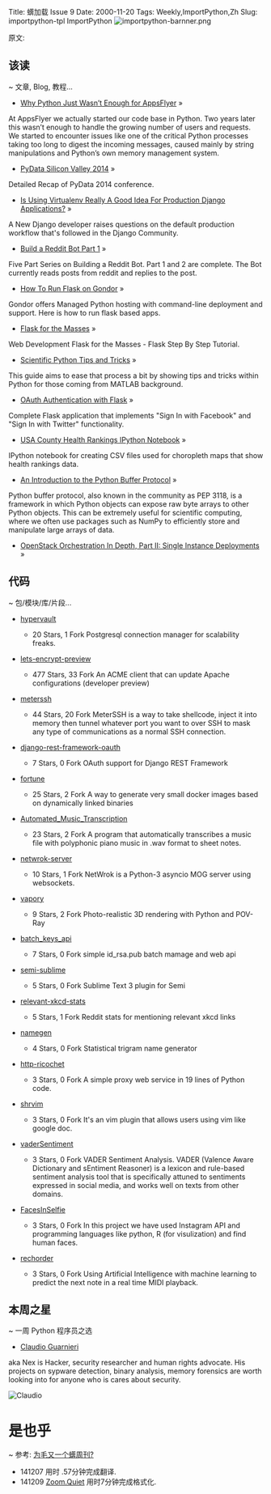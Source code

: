 Title: 蠎加载 Issue 9
Date: 2000-11-20
Tags: Weekly,ImportPython,Zh 
Slug: importpython-tpl
ImportPython
![importpython-barnner.png](http://zoomq.qiniudn.com/ZQCollection/snap/importpython-barnner.png?imageView2/2/h/80)


原文: [](http://importpython.com/static/files/issue9.html)


## 该读
~ 文章, Blog, 教程...

- [Why Python Just Wasn’t Enough for AppsFlyer](http://www.takipiblog.com/clojure-at-scale-why-python-just-wasnt-enough-for-appsflyer/) »

At AppsFlyer we actually started our code base in Python. Two years later this wasn’t enough to handle the growing number of users and requests. We started to encounter issues like one of the critical Python processes taking too long to digest the incoming messages, caused mainly by string manipulations and Python’s own memory management system.

- [PyData Silicon Valley 2014](http://bugra.github.io/work/notes/2014-05-12/pydata-silicon-valley-2014/) »

Detailed Recap of PyData 2014 conference.

- [Is Using Virtualenv Really A Good Idea For Production Django Applications?](http://www.tompurl.com/2014/11/19/is-using-virtualenv-really-a-good-idea-for-production-django-applications/) »

A New Django developer raises questions on the default production workflow that's followed in the Django Community.

- [Build a Reddit Bot Part 1](http://pythonforengineers.com/build-a-reddit-bot-part-1/) »

Five Part Series on Building a Reddit Bot. Part 1 and 2 are complete. The Bot currently reads posts from reddit and replies to the post.

- [How To Run Flask on Gondor](http://gondor.io/blog/2014/11/17/how-run-flask-gondor/) »

Gondor offers Managed Python hosting with command-line deployment and support. Here is how to run flask based apps.

- [Flask for the Masses](http://feedproxy.google.com/~r/Pythonmeme/~3/OcGBkVvDis0/) »

Web Development Flask for the Masses - Flask Step By Step Tutorial.

- [Scientific Python Tips and Tricks](http://scottsievert.github.io/blog/2014/05/14/Scientific-Python-tips-and-tricks/)  »

This guide aims to ease that process a bit by showing tips and tricks within Python for those coming from MATLAB background.

- [OAuth Authentication with Flask](http://blog.miguelgrinberg.com/post/oauth-authentication-with-flask) »

Complete Flask application that implements "Sign In with Facebook" and "Sign In with Twitter" functionality.

- [USA County Health Rankings IPython Notebook](http://maps.ramiro.org/notebook/usa/county-health-rankings/) »

IPython notebook for creating CSV files used for choropleth maps that show health rankings data.

- [An Introduction to the Python Buffer Protocol](https://jakevdp.github.io/blog/2014/05/05/introduction-to-the-python-buffer-protocol/)  »

Python buffer protocol, also known in the community as PEP 3118, is a framework in which Python objects can expose raw byte arrays to other Python objects. This can be extremely useful for scientific computing, where we often use packages such as NumPy to efficiently store and manipulate large arrays of data.

- [OpenStack Orchestration In Depth, Part II: Single Instance Deployments](http://developer.rackspace.com/blog/openstack-orchestration-in-depth-part-2-single-instance-deployments) »


## 代码
~ 包/模块/库/片段...

- [hypervault](https://github.com/tetsuo/hypervault)
    - 20 Stars, 1 Fork
Postgresql connection manager for scalability freaks.

- [lets-encrypt-preview](https://github.com/letsencrypt/lets-encrypt-preview)
    - 477 Stars, 33 Fork
An ACME client that can update Apache configurations (developer preview)

- [meterssh](https://github.com/trustedsec/meterssh)
    - 44 Stars, 20 Fork
MeterSSH is a way to take shellcode, inject it into memory then tunnel whatever port you want to over SSH to mask any type of communications as a normal SSH connection.

- [django-rest-framework-oauth](https://github.com/jpadilla/django-rest-framework-oauth)
    - 7 Stars, 0 Fork
OAuth support for Django REST Framework

- [fortune](https://github.com/PerArneng/fortune)
    - 25 Stars, 2 Fork
A way to generate very small docker images based on dynamically linked binaries

- [Automated_Music_Transcription](https://github.com/Agerrr/Automated_Music_Transcription)
    - 23 Stars, 2 Fork
A program that automatically transcribes a music file with polyphonic piano music in .wav format to sheet notes.

- [netwrok-server](https://github.com/DifferentMethods/netwrok-server)
    - 10 Stars, 1 Fork
NetWrok is a Python-3 asyncio MOG server using websockets.

- [vapory](https://github.com/Zulko/vapory)
    - 9 Stars, 2 Fork
Photo-realistic 3D rendering with Python and POV-Ray

- [batch_keys_api](https://github.com/rfyiamcool/batch_keys_api)
    - 7 Stars, 0 Fork
simple id_rsa.pub batch mamage and web api

- [semi-sublime](https://github.com/yyx990803/semi-sublime)
    - 5 Stars, 0 Fork
Sublime Text 3 plugin for Semi

- [relevant-xkcd-stats](https://github.com/Uncleleech/relevant-xkcd-stats)
    - 5 Stars, 1 Fork
Reddit stats for mentioning relevant xkcd links

- [namegen](https://github.com/bitbanger/namegen)
    - 4 Stars, 0 Fork
Statistical trigram name generator

- [http-ricochet](https://github.com/ericwhyne/http-ricochet)
    - 3 Stars, 0 Fork
A simple proxy web service in 19 lines of Python code.

- [shrvim](https://github.com/cathook/shrvim)
    - 3 Stars, 0 Fork
It's an vim plugin that allows users using vim like google doc.

- [vaderSentiment](https://github.com/cjhutto/vaderSentiment)
    - 3 Stars, 0 Fork
VADER Sentiment Analysis. VADER (Valence Aware Dictionary and sEntiment Reasoner) is a lexicon and rule-based sentiment analysis tool that is specifically attuned to sentiments expressed in social media, and works well on texts from other domains.

- [FacesInSelfie](https://github.com/jaythegenius48/FacesInSelfie) 
    - 3 Stars, 0 Fork
In this project we have used Instagram API and programming languages like python, R (for visulization) and find human faces.

- [rechorder](https://github.com/yashsavani/rechorder) 
    - 3 Stars, 0 Fork
Using Artificial Intelligence with machine learning to predict the next note in a real time MIDI playback. 



## 本周之星
~ 一周 Python 程序员之选

- [Claudio Guarnieri](https://github.com/botherder?tab=repositories) 

aka Nex is Hacker, security researcher and human rights advocate. His projects on sypware detection, binary analysis, memory forensics are worth looking into for anyone who is cares about security.

![Claudio](https://avatars0.githubusercontent.com/u/1032671?v=3&s=100)


# 是也乎
~ 参考: [为毛又一个蠎周刊?](importpython-why)


- 141207 用时 .57分钟完成翻译.
- 141209 [Zoom.Quiet](http://zoomquiet.io) 用时7分钟完成格式化.
